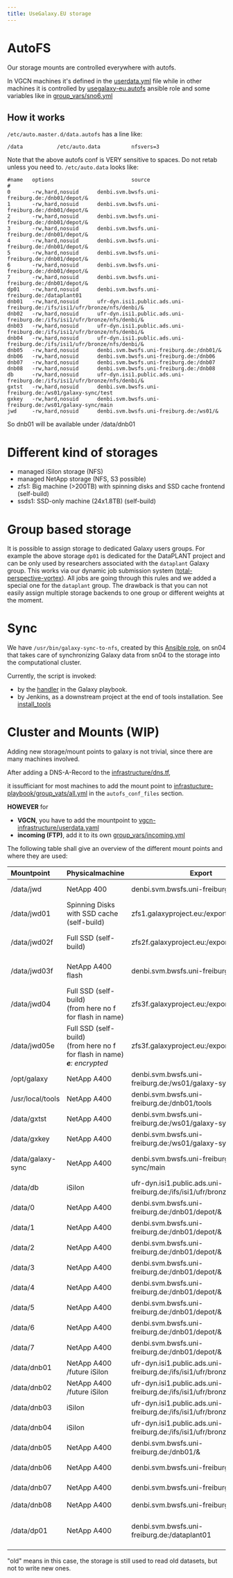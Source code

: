 ```yaml
---
title: UseGalaxy.EU storage
---
```

# AutoFS

Our storage mounts are controlled everywhere with autofs.

In VGCN machines it's defined in the [userdata.yml](https://github.com/usegalaxy-eu/vgcn-infrastructure/blob/master/userdata.yaml)
file while in other machines it is controlled by [usegalaxy-eu.autofs](https://github.com/usegalaxy-eu/ansible-autofs) ansible role and
some variables like in [group_vars/sno6.yml](https://github.com/usegalaxy-eu/infrastructure-playbook/blob/4e6121da8af500dfe878c312243be49807ac5f48/group_vars/sn06.yml#L18)

## How it works

`/etc/auto.master.d/data.autofs` has a line like:

```
/data           /etc/auto.data          nfsvers=3
```

Note that the above autofs conf is VERY sensitive to spaces. Do not retab unless you need to. `/etc/auto.data` looks like:

```
#name   options                         source
#
0       -rw,hard,nosuid      denbi.svm.bwsfs.uni-freiburg.de:/dnb01/depot/&
1       -rw,hard,nosuid      denbi.svm.bwsfs.uni-freiburg.de:/dnb01/depot/&
2       -rw,hard,nosuid      denbi.svm.bwsfs.uni-freiburg.de:/dnb01/depot/&
3       -rw,hard,nosuid      denbi.svm.bwsfs.uni-freiburg.de:/dnb01/depot/&
4       -rw,hard,nosuid      denbi.svm.bwsfs.uni-freiburg.de:/dnb01/depot/&
5       -rw,hard,nosuid      denbi.svm.bwsfs.uni-freiburg.de:/dnb01/depot/&
6       -rw,hard,nosuid      denbi.svm.bwsfs.uni-freiburg.de:/dnb01/depot/&
7       -rw,hard,nosuid      denbi.svm.bwsfs.uni-freiburg.de:/dnb01/depot/&
dp01    -rw,hard,nosuid      denbi.svm.bwsfs.uni-freiburg.de:/dataplant01
dnb01   -rw,hard,nosuid      ufr-dyn.isi1.public.ads.uni-freiburg.de:/ifs/isi1/ufr/bronze/nfs/denbi/&
dnb02   -rw,hard,nosuid      ufr-dyn.isi1.public.ads.uni-freiburg.de:/ifs/isi1/ufr/bronze/nfs/denbi/&
dnb03   -rw,hard,nosuid      ufr-dyn.isi1.public.ads.uni-freiburg.de:/ifs/isi1/ufr/bronze/nfs/denbi/&
dnb04   -rw,hard,nosuid      ufr-dyn.isi1.public.ads.uni-freiburg.de:/ifs/isi1/ufr/bronze/nfs/denbi/&
dnb05   -rw,hard,nosuid      denbi.svm.bwsfs.uni-freiburg.de:/dnb01/&
dnb06   -rw,hard,nosuid      denbi.svm.bwsfs.uni-freiburg.de:/dnb06
dnb07   -rw,hard,nosuid      denbi.svm.bwsfs.uni-freiburg.de:/dnb07
dnb08   -rw,hard,nosuid      denbi.svm.bwsfs.uni-freiburg.de:/dnb08
db      -rw,hard,nosuid      ufr-dyn.isi1.public.ads.uni-freiburg.de:/ifs/isi1/ufr/bronze/nfs/denbi/&
gxtst   -rw,hard,nosuid      denbi.svm.bwsfs.uni-freiburg.de:/ws01/galaxy-sync/test
gxkey   -rw,hard,nosuid      denbi.svm.bwsfs.uni-freiburg.de:/ws01/galaxy-sync/main
jwd     -rw,hard,nosuid      denbi.svm.bwsfs.uni-freiburg.de:/ws01/&
```

So dnb01 will be available under /data/dnb01

# Different kind of storages

* managed iSilon storage (NFS)
* managed NetApp storage (NFS, S3 possible)
* zfs1: Big machine (>200TB) with spinning disks and SSD cache frontend (self-build)
* ssds1: SSD-only machine (24x1.8TB) (self-build)

# Group based storage

It is possible to assign storage to dedicated Galaxy users groups. For example the above storage `dp01` is dedicated for the DataPLANT project
and can be only used by researchers associated with the `dataplant` Galaxy group.
This works via our dynamic job submission system ([total-perspective-vortex](https://github.com/galaxyproject/total-perspective-vortex/)).
All jobs are going through this rules and we added a special one for the `dataplant`
group. The drawback is that you can not easily assign multiple storage backends
to one group or different weights at the moment.

# Sync

We have `/usr/bin/galaxy-sync-to-nfs`, created by this [Ansible role](https://github.com/usegalaxy-eu/infrastructure-playbook/blob/master/roles/usegalaxy-eu.rsync-to-nfs/tasks/main.yml), on sn04 that takes care of synchronizing Galaxy data from sn04 to the storage into the computational cluster.

Currently, the script is invoked:

* by the [handler](https://github.com/usegalaxy-eu/infrastructure-playbook/blob/4e6121da8af500dfe878c312243be49807ac5f48/sn06.yml#L57) in the Galaxy playbook.
* by Jenkins, as a downstream project at the end of tools installation. See [install_tools](https://build.galaxyproject.eu/job/usegalaxy-eu/job/install-tools/)

# Cluster and Mounts (WIP)

Adding new storage/mount points to galaxy is not trivial, since there are many machines involved.

After adding a DNS-A-Record to the [infrastructure/dns.tf](https://github.com/mira-miracoli/infrastructure/blob/main/dns.tf),

it issufficiant for most machines to add the mount point to [infrastucture-playbook/group_vats/all.yml](https://github.com/usegalaxy-eu/infrastructure-playbook/blob/master/group_vars/all.yml) in the `autofs_conf_files` section.

**HOWEVER** for

* **VGCN**, you have to add the mountpoint to [vgcn-infrastructure/userdata.yaml](https://github.com/usegalaxy-eu/vgcn-infrastructure/blob/main/userdata.yaml)
* **incoming (FTP)**, add it to its own [group_vars/incoming.yml](https://github.com/usegalaxy-eu/infrastructure-playbook/blob/master/group_vars/incoming.yml)

The following table shall give an overview of the different mount points and where they are used:


| Mountpoint       | Physicalmachine                                               | Export                                                                   | Purpose                             | sn05               | sn06               | sn07               | incoming           | celery             | VGCN               |
| :----------------- | --------------------------------------------------------------- | -------------------------------------------------------------------------- | ------------------------------------- | -------------------- | :------------------- | -------------------- | -------------------- | -------------------- | -------------------- |
| /data/jwd        | NetApp 400                                                    | denbi.svm.bwsfs.uni-freiburg.de:/ws01/&                                  | job working dir                     | :heavy_check_mark: | :heavy_check_mark: | :heavy_check_mark: | :heavy_check_mark: | :heavy_check_mark: | :heavy_check_mark: |
| /data/jwd01      | Spinning Disks with SSD cache (self-build)                    | zfs1.galaxyproject.eu:/export/&                                          | job working dir                     | :heavy_check_mark: | :heavy_check_mark: | :heavy_check_mark: | :heavy_check_mark: | :heavy_check_mark: | :heavy_check_mark: |
| /data/jwd02f     | Full SSD (self-build)                                         | zfs2f.galaxyproject.eu:/export/&                                         | job working dir (full-flash)        | :heavy_check_mark: | :heavy_check_mark: | :heavy_check_mark: |                    | :heavy_check_mark: | :heavy_check_mark: |
| /data/jwd03f     | NetApp A400 flash                                             | denbi.svm.bwsfs.uni-freiburg.de:/ws02/&                                  | job working dir (full-flash)        | :heavy_check_mark: | :heavy_check_mark: | :heavy_check_mark: |                    | :heavy_check_mark: | :heavy_check_mark: |
| /data/jwd04      | Full SSD (self-build)<br />(from here no f for flash in name) | zfs3f.galaxyproject.eu:/export/&                                         | job working dir (full-flash)        | :heavy_check_mark: | :heavy_check_mark: | :heavy_check_mark: |                    | :heavy_check_mark: | :heavy_check_mark: |
| /data/jwd05e      | Full SSD (self-build)<br />(from here no f for flash in name)<br />_**e**: encrypted_ | zfs3f.galaxyproject.eu:/export/&                                         | job working dir (full-flash)        | :heavy_check_mark: | :heavy_check_mark: | :heavy_check_mark: |                    |                    | :heavy_check_mark: |
| /opt/galaxy      | NetApp A400                                                   | denbi.svm.bwsfs.uni-freiburg.de:/ws01/galaxy-sync/main                   | galaxy root                         |                    |                    |                    |                    | :heavy_check_mark: | :heavy_check_mark: |
| /usr/local/tools | NetApp A400                                                   | denbi.svm.bwsfs.uni-freiburg.de:/dnb01/tools                             | tool dir                            |                    | :heavy_check_mark: | :heavy_check_mark: |                    |                    | :heavy_check_mark: |
| /data/gxtst      | NetApp A400                                                   | denbi.svm.bwsfs.uni-freiburg.de:/ws01/galaxy-sync/test                   |                                     | :heavy_check_mark: | :heavy_check_mark: | :heavy_check_mark: |                    | :heavy_check_mark: |                    |
| /data/gxkey      | NetApp A400                                                   | denbi.svm.bwsfs.uni-freiburg.de:/ws01/galaxy-sync/main                   |                                     | :heavy_check_mark: | :heavy_check_mark: | :heavy_check_mark: |                    | :heavy_check_mark: |                    |
| /data/galaxy-sync    | NetApp A400                                                   | denbi.svm.bwsfs.uni-freiburg.de:/galaxy-sync/main                   | Galaxy root (galaxy's codebase)      | :heavy_check_mark: | :heavy_check_mark: | :heavy_check_mark: |                    |                    |                    |
| /data/db         | iSilon                                                        | ufr-dyn.isi1.public.ads.uni-freiburg.de:/ifs/isi1/ufr/bronze/nfs/denbi/& |                                     | :heavy_check_mark: | :heavy_check_mark: | :heavy_check_mark: |                    | :heavy_check_mark: | :heavy_check_mark: |
| /data/0          | NetApp A400                                                   | denbi.svm.bwsfs.uni-freiburg.de:/dnb01/depot/&                           | storage (old)                       | :heavy_check_mark: | :heavy_check_mark: | :heavy_check_mark: |                    | :heavy_check_mark: | :heavy_check_mark: |
| /data/1          | NetApp A400                                                   | denbi.svm.bwsfs.uni-freiburg.de:/dnb01/depot/&                           | storage (old)                       | :heavy_check_mark: | :heavy_check_mark: | :heavy_check_mark: |                    | :heavy_check_mark: | :heavy_check_mark: |
| /data/2          | NetApp A400                                                   | denbi.svm.bwsfs.uni-freiburg.de:/dnb01/depot/&                           | storage (old)                       | :heavy_check_mark: | :heavy_check_mark: | :heavy_check_mark: |                    | :heavy_check_mark: | :heavy_check_mark: |
| /data/3          | NetApp A400                                                   | denbi.svm.bwsfs.uni-freiburg.de:/dnb01/depot/&                           | storage (old)                       | :heavy_check_mark: | :heavy_check_mark: | :heavy_check_mark: |                    | :heavy_check_mark: | :heavy_check_mark: |
| /data/4          | NetApp A400                                                   | denbi.svm.bwsfs.uni-freiburg.de:/dnb01/depot/&                           | storage (old)                       | :heavy_check_mark: | :heavy_check_mark: | :heavy_check_mark: |                    | :heavy_check_mark: | :heavy_check_mark: |
| /data/5          | NetApp A400                                                   | denbi.svm.bwsfs.uni-freiburg.de:/dnb01/depot/&                           | storage (old)                       | :heavy_check_mark: | :heavy_check_mark: | :heavy_check_mark: |                    | :heavy_check_mark: | :heavy_check_mark: |
| /data/6          | NetApp A400                                                   | denbi.svm.bwsfs.uni-freiburg.de:/dnb01/depot/&                           | storage (old)                       | :heavy_check_mark: | :heavy_check_mark: | :heavy_check_mark: |                    | :heavy_check_mark: | :heavy_check_mark: |
| /data/7          | NetApp A400                                                   | denbi.svm.bwsfs.uni-freiburg.de:/dnb01/depot/&                           | storage (old)                       | :heavy_check_mark: | :heavy_check_mark: | :heavy_check_mark: |                    | :heavy_check_mark: | :heavy_check_mark: |
| /data/dnb01      | NetApp A400 /future iSilon                                    | ufr-dyn.isi1.public.ads.uni-freiburg.de:/ifs/isi1/ufr/bronze/nfs/denbi/& | storage (old)                       | :heavy_check_mark: | :heavy_check_mark: | :heavy_check_mark: |                    | :heavy_check_mark: | :heavy_check_mark: |
| /data/dnb02      | NetApp A400 /future iSilon                                    | ufr-dyn.isi1.public.ads.uni-freiburg.de:/ifs/isi1/ufr/bronze/nfs/denbi/& | storage (old)                       | :heavy_check_mark: | :heavy_check_mark: | :heavy_check_mark: |                    | :heavy_check_mark: | :heavy_check_mark: |
| /data/dnb03      | iSilon                                                        | ufr-dyn.isi1.public.ads.uni-freiburg.de:/ifs/isi1/ufr/bronze/nfs/denbi/& | storage (old)                       | :heavy_check_mark: | :heavy_check_mark: | :heavy_check_mark: |                    | :heavy_check_mark: | :heavy_check_mark: |
| /data/dnb04      | iSilon                                                        | ufr-dyn.isi1.public.ads.uni-freiburg.de:/ifs/isi1/ufr/bronze/nfs/denbi/& | storage (old)                       | :heavy_check_mark: | :heavy_check_mark: | :heavy_check_mark: |                    | :heavy_check_mark: | :heavy_check_mark: |
| /data/dnb05      | NetApp A400                                                   | denbi.svm.bwsfs.uni-freiburg.de:/dnb01/&                                 | storage (old)                       | :heavy_check_mark: | :heavy_check_mark: | :heavy_check_mark: |                    | :heavy_check_mark: | :heavy_check_mark: |
| /data/dnb06      | NetApp A400                                                   | denbi.svm.bwsfs.uni-freiburg.de:/dnb06                                   | storage (old)                       | :heavy_check_mark: | :heavy_check_mark: | :heavy_check_mark: |                    | :heavy_check_mark: | :heavy_check_mark: |
| /data/dnb07      | NetApp A400                                                   | denbi.svm.bwsfs.uni-freiburg.de:/dnb07                                   | currently used                      | :heavy_check_mark: | :heavy_check_mark: | :heavy_check_mark: |                    | :heavy_check_mark: | :heavy_check_mark: |
| /data/dnb08      | NetApp A400                                                   | denbi.svm.bwsfs.uni-freiburg.de:/dnb08                                   | unused                              | :heavy_check_mark: | :heavy_check_mark: | :heavy_check_mark: |                    | :heavy_check_mark: | :heavy_check_mark: |
| /data/dp01       | NetApp A400                                                   | denbi.svm.bwsfs.uni-freiburg.de:/dataplant01                             | special storage for DataPLANT group | :heavy_check_mark: | :heavy_check_mark: | :heavy_check_mark: |                    | :heavy_check_mark: | :heavy_check_mark: |

"old" means in this case, the storage is still used to read old datasets, but not to write new ones.
